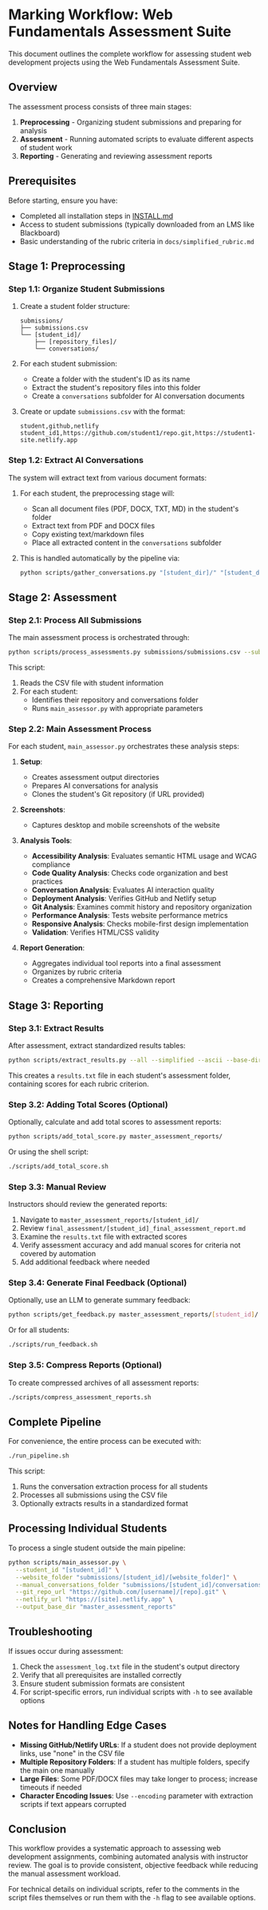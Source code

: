 # Marking Workflow: Web Fundamentals Assessment Suite

This document outlines the complete workflow for assessing student web development projects using the Web Fundamentals Assessment Suite.

## Overview

The assessment process consists of three main stages:
1. **Preprocessing** - Organizing student submissions and preparing for analysis
2. **Assessment** - Running automated scripts to evaluate different aspects of student work
3. **Reporting** - Generating and reviewing assessment reports

## Prerequisites

Before starting, ensure you have:
- Completed all installation steps in [INSTALL.md](INSTALL.md)
- Access to student submissions (typically downloaded from an LMS like Blackboard)
- Basic understanding of the rubric criteria in `docs/simplified_rubric.md`

## Stage 1: Preprocessing

### Step 1.1: Organize Student Submissions

1. Create a student folder structure:
   ```
   submissions/
   ├── submissions.csv
   └── [student_id]/
       ├── [repository_files]/
       └── conversations/
   ```

2. For each student submission:
   - Create a folder with the student's ID as its name
   - Extract the student's repository files into this folder
   - Create a `conversations` subfolder for AI conversation documents

3. Create or update `submissions.csv` with the format:
   ```
   student,github,netlify
   student_id1,https://github.com/student1/repo.git,https://student1-site.netlify.app
   ```

### Step 1.2: Extract AI Conversations

The system will extract text from various document formats:

1. For each student, the preprocessing stage will:
   - Scan all document files (PDF, DOCX, TXT, MD) in the student's folder
   - Extract text from PDF and DOCX files
   - Copy existing text/markdown files
   - Place all extracted content in the `conversations` subfolder

2. This is handled automatically by the pipeline via:
   ```bash
   python scripts/gather_conversations.py "[student_dir]/" "[student_dir]/conversations"
   ```

## Stage 2: Assessment

### Step 2.1: Process All Submissions

The main assessment process is orchestrated through:

```bash
python scripts/process_assessments.py submissions/submissions.csv --submissions-folder submissions --manual-folder-name conversations
```

This script:
1. Reads the CSV file with student information
2. For each student:
   - Identifies their repository and conversations folder
   - Runs `main_assessor.py` with appropriate parameters

### Step 2.2: Main Assessment Process

For each student, `main_assessor.py` orchestrates these analysis steps:

1. **Setup**:
   - Creates assessment output directories
   - Prepares AI conversations for analysis
   - Clones the student's Git repository (if URL provided)

2. **Screenshots**:
   - Captures desktop and mobile screenshots of the website

3. **Analysis Tools**:
   - **Accessibility Analysis**: Evaluates semantic HTML usage and WCAG compliance
   - **Code Quality Analysis**: Checks code organization and best practices
   - **Conversation Analysis**: Evaluates AI interaction quality
   - **Deployment Analysis**: Verifies GitHub and Netlify setup
   - **Git Analysis**: Examines commit history and repository organization
   - **Performance Analysis**: Tests website performance metrics
   - **Responsive Analysis**: Checks mobile-first design implementation
   - **Validation**: Verifies HTML/CSS validity

4. **Report Generation**:
   - Aggregates individual tool reports into a final assessment
   - Organizes by rubric criteria
   - Creates a comprehensive Markdown report

## Stage 3: Reporting

### Step 3.1: Extract Results

After assessment, extract standardized results tables:

```bash
python scripts/extract_results.py --all --simplified --ascii --base-dir master_assessment_reports
```

This creates a `results.txt` file in each student's assessment folder, containing scores for each rubric criterion.

### Step 3.2: Adding Total Scores (Optional)

Optionally, calculate and add total scores to assessment reports:

```bash
python scripts/add_total_score.py master_assessment_reports/
```

Or using the shell script:

```bash
./scripts/add_total_score.sh
```

### Step 3.3: Manual Review

Instructors should review the generated reports:

1. Navigate to `master_assessment_reports/[student_id]/`
2. Review `final_assessment/[student_id]_final_assessment_report.md`
3. Examine the `results.txt` file with extracted scores
4. Verify assessment accuracy and add manual scores for criteria not covered by automation
5. Add additional feedback where needed

### Step 3.4: Generate Final Feedback (Optional)

Optionally, use an LLM to generate summary feedback:

```bash
python scripts/get_feedback.py master_assessment_reports/[student_id]/
```

Or for all students:

```bash
./scripts/run_feedback.sh
```

### Step 3.5: Compress Reports (Optional)

To create compressed archives of all assessment reports:

```bash
./scripts/compress_assessment_reports.sh
```

## Complete Pipeline

For convenience, the entire process can be executed with:

```bash
./run_pipeline.sh
```

This script:
1. Runs the conversation extraction process for all students
2. Processes all submissions using the CSV file
3. Optionally extracts results in a standardized format

## Processing Individual Students

To process a single student outside the main pipeline:

```bash
python scripts/main_assessor.py \
  --student_id "[student_id]" \
  --website_folder "submissions/[student_id]/[website_folder]" \
  --manual_conversations_folder "submissions/[student_id]/conversations" \
  --git_repo_url "https://github.com/[username]/[repo].git" \
  --netlify_url "https://[site].netlify.app" \
  --output_base_dir "master_assessment_reports"
```

## Troubleshooting

If issues occur during assessment:

1. Check the `assessment_log.txt` file in the student's output directory
2. Verify that all prerequisites are installed correctly
3. Ensure student submission formats are consistent
4. For script-specific errors, run individual scripts with `-h` to see available options

## Notes for Handling Edge Cases

- **Missing GitHub/Netlify URLs**: If a student does not provide deployment links, use "none" in the CSV file
- **Multiple Repository Folders**: If a student has multiple folders, specify the main one manually
- **Large Files**: Some PDF/DOCX files may take longer to process; increase timeouts if needed
- **Character Encoding Issues**: Use `--encoding` parameter with extraction scripts if text appears corrupted

## Conclusion

This workflow provides a systematic approach to assessing web development assignments, combining automated analysis with instructor review. The goal is to provide consistent, objective feedback while reducing the manual assessment workload.

For technical details on individual scripts, refer to the comments in the script files themselves or run them with the `-h` flag to see available options.